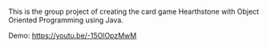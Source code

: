 This is the group project of creating the card game Hearthstone with Object Oriented Programming using Java.

Demo: https://youtu.be/-15OlOpzMwM
